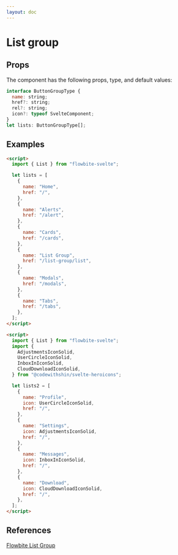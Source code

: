 ```yaml
---
layout: doc
---
```


<script>
  import { List }from '$lib/index';
  import {
    AdjustmentsIconSolid,
    UserCircleIconSolid,
    InboxInIconSolid,
    CloudDownloadIconSolid,
  } from "@codewithshin/svelte-heroicons";
  let lists = [
    {
      name: "Home",
      href: "/",
    },
    {
      name: "Alerts",
      href: "/alert",
    },
    {
      name: "Cards",
      href: "/cards",
    },
    {
      name: "List Group",
      href: "/list-group/list",
    },
    {
      name: "Modals",
      href: "/modals",
    },
    {
      name: "Tabs",
      href: "/tabs",
    },
  ];
  let lists2 = [
    {
      name: "Profile",
      icon: UserCircleIconSolid,
      href: "/",
    },
    {
      name: "Settings",
      icon: AdjustmentsIconSolid,
      href: "/",
    },
    {
      name: "Messages",
      icon: InboxInIconSolid,
      href: "/",
    },
    {
      name: "Download",
      icon: CloudDownloadIconSolid,
      href: "/",
    },
  ];
</script>

<h1 class="text-3xl w-full dark:text-white py-8">List group</h1>

<h2 class="text-2xl w-full dark:text-white py-8">Props</h2>

<p class="dark:text-white py-4 text-lg">The component has the following props, type, and default values:</p>

```js
interface ButtonGroupType {
  name: string;
  href?: string;
  rel?: string;
  icon?: typeof SvelteComponent;
}
let lists: ButtonGroupType[];
```

<h2 class="text-2xl w-full dark:text-white py-8">Examples</h2>

<div
  class="container flex flex-wrap space-x-8 justify-center rounded-xl my-4 mx-auto bg-gradient-to-r bg-white dark:bg-gray-900 border border-gray-200 dark:border-gray-700 p-2 sm:p-6"
>
 <List {lists} />
</div>


```html
<script>
  import { List } from "flowbite-svelte";

  let lists = [
    {
      name: "Home",
      href: "/",
    },
    {
      name: "Alerts",
      href: "/alert",
    },
    {
      name: "Cards",
      href: "/cards",
    },
    {
      name: "List Group",
      href: "/list-group/list",
    },
    {
      name: "Modals",
      href: "/modals",
    },
    {
      name: "Tabs",
      href: "/tabs",
    },
  ];
</script>
````

<div
  class="container flex flex-wrap space-x-8 justify-center rounded-xl my-4 mx-auto bg-gradient-to-r bg-white dark:bg-gray-900 border border-gray-200 dark:border-gray-700 p-2 sm:p-6"
>
  <List lists={lists2} />
</div>

```html
<script>
  import { List } from "flowbite-svelte";
  import {
    AdjustmentsIconSolid,
    UserCircleIconSolid,
    InboxInIconSolid,
    CloudDownloadIconSolid,
  } from "@codewithshin/svelte-heroicons";

  let lists2 = [
    {
      name: "Profile",
      icon: UserCircleIconSolid,
      href: "/",
    },
    {
      name: "Settings",
      icon: AdjustmentsIconSolid,
      href: "/",
    },
    {
      name: "Messages",
      icon: InboxInIconSolid,
      href: "/",
    },
    {
      name: "Download",
      icon: CloudDownloadIconSolid,
      href: "/",
    },
  ];
</script>
```

<h2 class="text-2xl w-full dark:text-white py-8">References</h2>

<p class="dark:text-white text-lg"><a href="https://flowbite.com/docs/components/list-group/" target="_blank" class="text-blue-600 hover:underline dark:text-blue-500">Flowbite List Group</a></p>